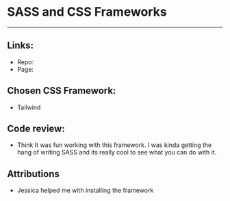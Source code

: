 # SASS and CSS Frameworks
---

## Links:
- Repo:
- Page:

## Chosen CSS Framework:
- Tailwind

## Code review:
- Think It was fun working with this framework. I was kinda getting the hang of writing SASS and its really cool to see what you can do with it.

## Attributions
- Jessica helped me with installing the framework
